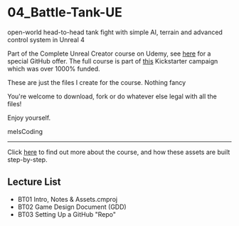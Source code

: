 # 04_Battle-Tank-UE
open-world head-to-head tank fight with simple AI, terrain and advanced control system in Unreal 4

Part of the Complete Unreal Creator course on Udemy, see [here](https://www.udemy.com/unrealcourse?couponCode=GitHubDiscount) for a special GitHub offer. The full course is part of [this](https://www.kickstarter.com/projects/bentristem/learn-to-make-video-games-unreal-developer-course) Kickstarter campaign which was over 1000% funded.

These are just the files I create for the course. Nothing fancy

You're welcome to download, fork or do whatever else legal with all the files!

Enjoy yourself.

meIsCoding

---
Click [here](https://www.udemy.com/unrealcourse?couponCode=GitHubDiscount) to find out more about the course, and how these assets are built step-by-step.

## Lecture List
* BT01 Intro, Notes & Assets.cmproj
* BT02 Game Design Document (GDD)
* BT03 Setting Up a GitHub "Repo"